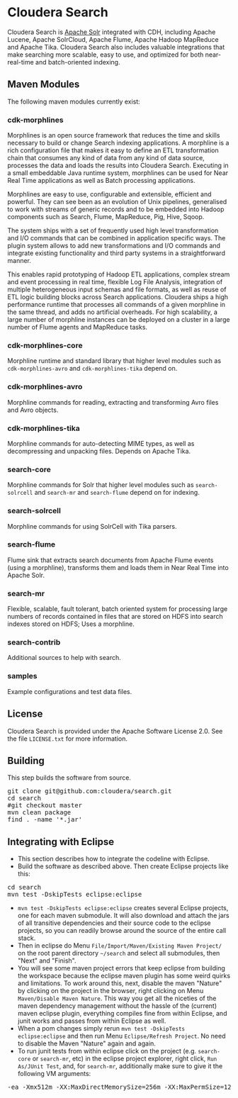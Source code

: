 # Cloudera Search

Cloudera Search is [Apache Solr](http://lucene.apache.org/solr/) integrated with CDH, including Apache Lucene, Apache SolrCloud, Apache Flume, Apache Hadoop MapReduce and Apache Tika. 
Cloudera Search also includes valuable integrations that make searching more scalable, easy to use, and optimized for both near-real-time and batch-oriented indexing.

## Maven Modules

The following maven modules currently exist:

### cdk-morphlines

Morphlines is an open source framework that reduces the time and skills necessary to build or 
change Search indexing applications. A morphline is a rich configuration file that makes it easy 
to define an ETL transformation chain that consumes any kind of data from any kind of data source,
processes the data and loads the results into Cloudera Search. Executing in a small embeddable 
Java runtime system, morphlines can be used for Near Real Time applications as well as Batch 
processing applications. 

Morphlines are easy to use, configurable and extensible, efficient and powerful. They can see been
as an evolution of Unix pipelines, generalised to work with streams of generic records and to be 
embedded into Hadoop components such as Search, Flume, MapReduce, Pig, Hive, Sqoop. 

The system ships with a set of frequently used high level transformation and I/O commands that can 
be combined in application specific ways. The plugin system allows to add new transformations and 
I/O commands and integrate existing functionality and third party systems in a straightforward 
manner. 

This enables rapid prototyping of Hadoop ETL applications, complex stream and event 
processing in real time, flexible Log File Analysis, integration of multiple heterogeneous input 
schemas and file formats, as well as reuse of ETL logic building blocks across Search applications.
Cloudera ships a high performance runtime that processes all commands of a given morphline in the 
same thread, and adds no artificial overheads. For high scalability, a large number of morphline 
instances can be deployed on a cluster in a large number of Flume agents and MapReduce tasks. 

### cdk-morphlines-core

Morphline runtime and standard library that higher level modules such as `cdk-morphlines-avro` and `cdk-morphlines-tika` depend on.

### cdk-morphlines-avro

Morphline commands for reading, extracting and transforming Avro files and Avro objects.

### cdk-morphlines-tika

Morphline commands for auto-detecting MIME types, as well as decompressing and unpacking files. Depends on Apache Tika.

### search-core

Morphline commands for Solr that higher level modules such as `search-solrcell` and `search-mr` and `search-flume` depend on for indexing.

### search-solrcell

Morphline commands for using SolrCell with Tika parsers.

### search-flume

Flume sink that extracts search documents from Apache Flume events (using a morphline), transforms them and loads them in Near Real Time into Apache Solr.

### search-mr

Flexible, scalable, fault tolerant, batch oriented system for processing large numbers of records contained in files that are stored on HDFS into search indexes stored on HDFS; Uses a morphline.

### search-contrib

Additional sources to help with search.

### samples

Example configurations and test data files.


## License

Cloudera Search is provided under the Apache Software License 2.0. See the file
`LICENSE.txt` for more information.

## Building

This step builds the software from source.

<pre>
git clone git@github.com:cloudera/search.git
cd search
#git checkout master
mvn clean package
find . -name '*.jar'
</pre>

## Integrating with Eclipse

* This section describes how to integrate the codeline with Eclipse.
* Build the software as described above. Then create Eclipse projects like this:
<pre>
cd search
mvn test -DskipTests eclipse:eclipse
</pre>
* `mvn test -DskipTests eclipse:eclipse` creates several Eclipse projects, one for each maven submodule. 
It will also download and attach the jars of all transitive dependencies and their source code to the eclipse 
projects, so you can readily browse around the source of the entire call stack.
* Then in eclipse do Menu `File/Import/Maven/Existing Maven Project/` on the root parent 
directory `~/search` and select all submodules, then "Next" and "Finish". 
* You will see some maven project errors that keep eclipse from building the workspace because 
the eclipse maven plugin has some weird quirks and limitations. To work around this, next, disable 
the maven "Nature" by clicking on the project in the browser, right clicking on Menu 
`Maven/Disable Maven Nature`. This way you get all the niceties of the maven dependency management 
without the hassle of the (current) maven eclipse plugin, everything compiles fine from within 
Eclipse, and junit works and passes from within Eclipse as well. 
* When a pom changes simply rerun `mvn test -DskipTests eclipse:eclipse` and 
then run Menu `Eclipse/Refresh Project`. No need to disable the Maven "Nature" again and again.
* To run junit tests from within eclipse click on the project (e.g. `search-core` or `search-mr`, etc)
in the eclipse project explorer, right click, `Run As/JUnit Test`, and, for `search-mr`, additionally 
make sure to give it the following VM arguments: 
<pre>
-ea -Xmx512m -XX:MaxDirectMemorySize=256m -XX:MaxPermSize=128M
</pre>
